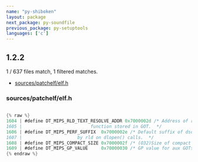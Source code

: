 ```yaml
---
name: "py-shiboken"
layout: package
next_package: py-soundfile
previous_package: py-setuptools
languages: ['c']
---
```

## 1.2.2
1 / 637 files match, 1 filtered matches.

 - [sources/patchelf/elf.h](#sourcespatchelfelfh)

### sources/patchelf/elf.h

```c

{% raw %}
1604 | #define DT_MIPS_RLD_TEXT_RESOLVE_ADDR 0x7000002d /* Address of rld_text_rsolve
1605 | 						    function stored in GOT.  */
1606 | #define DT_MIPS_PERF_SUFFIX  0x7000002e /* Default suffix of dso to be added
1607 | 					   by rld on dlopen() calls.  */
1608 | #define DT_MIPS_COMPACT_SIZE 0x7000002f /* (O32)Size of compact rel section. */
1609 | #define DT_MIPS_GP_VALUE     0x70000030 /* GP value for aux GOTs.  */
{% endraw %}

```